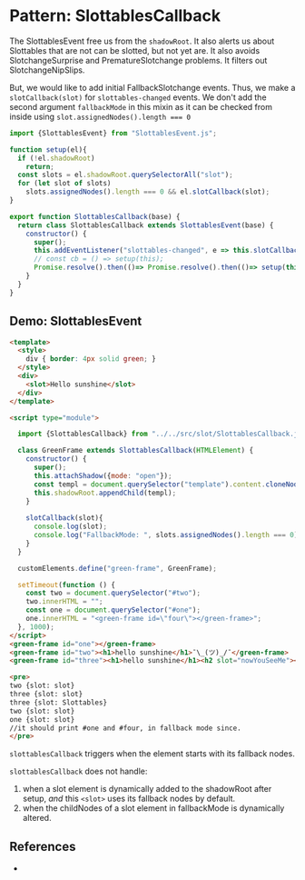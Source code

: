 # Pattern: SlottablesCallback

The SlottablesEvent free us from the `shadowRoot`. It also alerts us about Slottables that are not
can be slotted, but not yet are. It also avoids SlotchangeSurprise and PrematureSlotchange problems.
It filters out SlotchangeNipSlips.

But, we would like to add initial FallbackSlotchange events. Thus, we make a 
`slotCallback(slot)` for `slottables-changed` events. 
We don't add the second argument `fallbackMode` in this mixin
as it can be checked from inside using `slot.assignedNodes().length === 0`

```javascript
import {SlottablesEvent} from "SlottablesEvent.js";

function setup(el){
  if (!el.shadowRoot)
    return;
  const slots = el.shadowRoot.querySelectorAll("slot");
  for (let slot of slots) 
    slots.assignedNodes().length === 0 && el.slotCallback(slot);
}

export function SlottablesCallback(base) {
  return class SlottablesCallback extends SlottablesEvent(base) {
    constructor() {
      super();
      this.addEventListener("slottables-changed", e => this.slotCallback(e.detail.slot));
      // const cb = () => setup(this);                                       //todo test that i can do this with arrow functions.
      Promise.resolve().then(()=> Promise.resolve().then(()=> setup(this))); 
    }
  }
}
```

## Demo: SlottablesEvent

```html
<template>
  <style>
    div { border: 4px solid green; }
  </style>
  <div>
    <slot>Hello sunshine</slot>
  </div>
</template>

<script type="module">

  import {SlottablesCallback} from "../../src/slot/SlottablesCallback.js";

  class GreenFrame extends SlottablesCallback(HTMLElement) {
    constructor() {
      super();
      this.attachShadow({mode: "open"});
      const templ = document.querySelector("template").content.cloneNode(true);
      this.shadowRoot.appendChild(templ);
    }
    
    slotCallback(slot){
      console.log(slot);
      console.log("FallbackMode: ", slots.assignedNodes().length === 0);
    }
  }

  customElements.define("green-frame", GreenFrame);

  setTimeout(function () {
    const two = document.querySelector("#two");
    two.innerHTML = "";
    const one = document.querySelector("#one");
    one.innerHTML = "<green-frame id=\"four\"></green-frame>";
  }, 1000);
</script>
<green-frame id="one"></green-frame>
<green-frame id="two"><h1>hello sunshine</h1>¯\_(ツ)_/¯</green-frame>
<green-frame id="three"><h1>hello sunshine</h1><h2 slot="nowYouSeeMe"></h2>¯\_(ツ)_/¯</green-frame>

<pre>
two {slot: slot}
three {slot: slot} 
three {slot: Slottables} 
two {slot: slot} 
one {slot: slot} 
//it should print #one and #four, in fallback mode since.
</pre>
```

`slottablesCallback` triggers when the element starts with its fallback nodes.

`slottablesCallback` does not handle:
1. when a slot element is dynamically added to the shadowRoot after setup, *and* this `<slot>` uses
   its fallback nodes by default.
2. when the childNodes of a slot element in fallbackMode is dynamically altered.

## References

 * 
